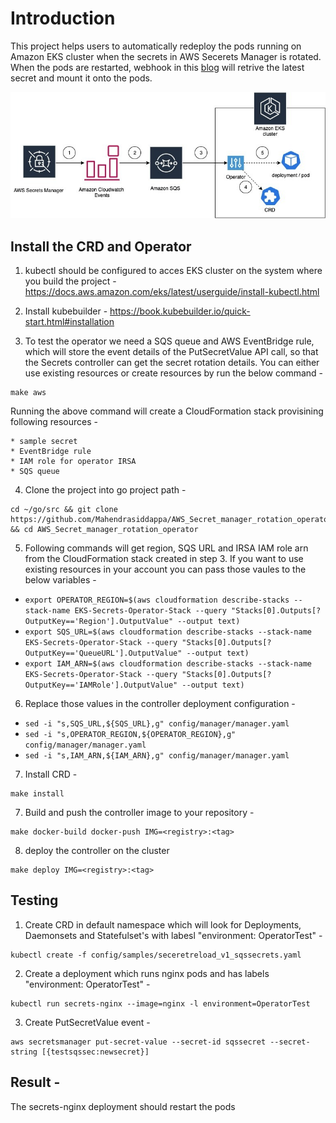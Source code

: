 # Introduction
This project helps users to automatically redeploy the pods running on Amazon EKS cluster when the secrets in AWS Secerets Manager is rotated. When the pods are restarted, webhook in this [blog](https://aws.amazon.com/blogs/containers/aws-secrets-controller-poc/) will retrive the latest secret and mount it onto the pods.

![GitHub Logo](blog3.jpg)

## Install the CRD and Operator
1. kubectl should be configured to acces EKS cluster on the system where you build the project - https://docs.aws.amazon.com/eks/latest/userguide/install-kubectl.html

2. Install kubebuilder - https://book.kubebuilder.io/quick-start.html#installation

3. To test the operator we need a SQS queue and AWS EventBridge rule, which will store the event details of the PutSecretValue API call, so that the Secrets controller can get the secret rotation details. You can either use existing resources or create resources by run the below command -
```
make aws
```
Running the above command will create a CloudFormation stack provisining following resources -
```
* sample secret
* EventBridge rule
* IAM role for operator IRSA
* SQS queue
```

4. Clone the project into go project path -   
```
cd ~/go/src && git clone https://github.com/Mahendrasiddappa/AWS_Secret_manager_rotation_operator.git && cd AWS_Secret_manager_rotation_operator
```

5. Following commands will get region, SQS URL and IRSA IAM role arn from the CloudFormation stack created in step 3. If you want to use existing resources in your account you can pass those vaules to the below variables - 
* ```export OPERATOR_REGION=$(aws cloudformation describe-stacks --stack-name EKS-Secrets-Operator-Stack --query "Stacks[0].Outputs[?OutputKey=='Region'].OutputValue" --output text)```
* ```export SQS_URL=$(aws cloudformation describe-stacks --stack-name EKS-Secrets-Operator-Stack --query "Stacks[0].Outputs[?OutputKey=='QueueURL'].OutputValue" --output text)```
* ```export IAM_ARN=$(aws cloudformation describe-stacks --stack-name EKS-Secrets-Operator-Stack --query "Stacks[0].Outputs[?OutputKey=='IAMRole'].OutputValue" --output text)```

6. Replace those values in the controller deployment configuration - 
* ```sed -i "s,SQS_URL,${SQS_URL},g" config/manager/manager.yaml```
* ```sed -i "s,OPERATOR_REGION,${OPERATOR_REGION},g" config/manager/manager.yaml```
* ```sed -i "s,IAM_ARN,${IAM_ARN},g" config/manager/manager.yaml```

7. Install CRD -   
```
make install
```

7. Build and push the controller image to your repository -   
```
make docker-build docker-push IMG=<registry>:<tag>
```

8. deploy the controller on the cluster 
```
make deploy IMG=<registry>:<tag>
```


## Testing 
1. Create CRD in default namespace which will look for Deployments, Daemonsets and Statefulset's with labesl "environment: OperatorTest" -
  ```
  kubectl create -f config/samples/seceretreload_v1_sqssecrets.yaml
  ```

2. Create a deployment which runs nginx pods and has labels "environment: OperatorTest" - 
  ```
  kubectl run secrets-nginx --image=nginx -l environment=OperatorTest
  ```

3. Create PutSecretValue event -
```
aws secretsmanager put-secret-value --secret-id sqssecret --secret-string [{testsqssec:newsecret}]
```

## Result - 
The secrets-nginx deployment should restart the pods

